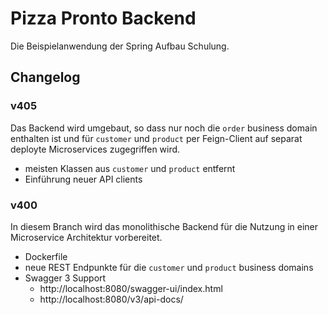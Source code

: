 # Pizza Pronto Backend

Die Beispielanwendung der Spring Aufbau Schulung.

## Changelog

### v405

Das Backend wird umgebaut, so dass nur noch die `order` business domain enthalten ist und für
`customer` und `product` per Feign-Client auf separat deployte Microservices zugegriffen wird.

* meisten Klassen aus `customer` und `product` entfernt
* Einführung neuer API clients

### v400

In diesem Branch wird das monolithische Backend für die Nutzung in einer Microservice Architektur vorbereitet.

* Dockerfile
* neue REST Endpunkte für die `customer` und `product` business domains
* Swagger 3 Support
  * http://localhost:8080/swagger-ui/index.html
  * http://localhost:8080/v3/api-docs/
